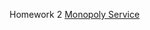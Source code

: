 Homework 2
[Monopoly Service](https://www.youtube.com/playlist?list=PL4cUxeGkcC9ixPU-QkScoRBVxtPPzVjrQ)

